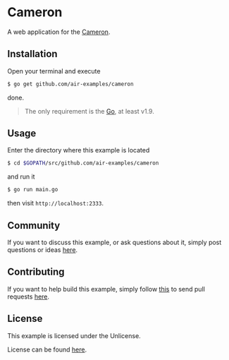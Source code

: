 # Cameron

A web application for the [Cameron](https://github.com/aofei/cameron).

## Installation

Open your terminal and execute

```bash
$ go get github.com/air-examples/cameron
```

done.

> The only requirement is the [Go](https://golang.org), at least v1.9.

## Usage

Enter the directory where this example is located

```bash
$ cd $GOPATH/src/github.com/air-examples/cameron
```

and run it

```bash
$ go run main.go
```

then visit `http://localhost:2333`.

## Community

If you want to discuss this example, or ask questions about it, simply post
questions or ideas [here](https://github.com/air-examples/cameron/issues).

## Contributing

If you want to help build this example, simply follow
[this](https://github.com/air-examples/cameron/wiki/Contributing) to send pull
requests [here](https://github.com/air-examples/cameron/pulls).

## License

This example is licensed under the Unlicense.

License can be found [here](LICENSE).
